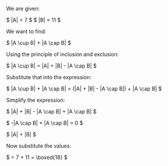 We are given:

$
|A| = 7
$
$
|B| = 11
$

We want to find:

$
|A \cup B| + |A \cap B|
$

Using the principle of inclusion and exclusion:

$
|A \cup B| = |A| + |B| - |A \cap B|
$

Substitute that into the expression:

$
|A \cup B| + |A \cap B| = (|A| + |B| - |A \cap B|) + |A \cap B|
$

Simplify the expression:

$
|A| + |B| - |A \cap B| + |A \cap B|
$

$
-|A \cap B| + |A \cap B| = 0
$

$
|A| + |B|
$

Now substitute the values:

$
= 7 + 11 = \boxed{18}
$
